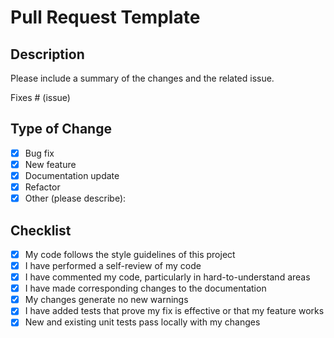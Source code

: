 # Pull Request Template

## Description

Please include a summary of the changes and the related issue.

Fixes # (issue)

## Type of Change

-   [x] Bug fix
-   [x] New feature
-   [x] Documentation update
-   [x] Refactor
-   [x] Other (please describe):

## Checklist

-   [x] My code follows the style guidelines of this project
-   [x] I have performed a self-review of my code
-   [x] I have commented my code, particularly in hard-to-understand areas
-   [x] I have made corresponding changes to the documentation
-   [x] My changes generate no new warnings
-   [x] I have added tests that prove my fix is effective or that my feature works
-   [x] New and existing unit tests pass locally with my changes
